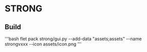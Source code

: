 # STRONG

## Build
'''bash
flet pack strong/gui.py --add-data "assets;assets" --name strongvxxx --icon assets/icon.png
'''